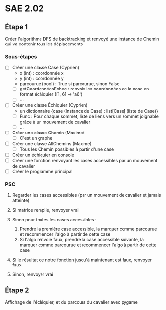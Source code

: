 # SAE 2.02

## Étape 1

Créer l'algorithme DFS de backtracking et renvoyé une instance de Chemin qui va contenir tous les déplacements

### Sous-étapes

- [ ] Créer une classe Case (Cyprien)
  - x (int) : coordonnée x
  - y (int) : coordonnée y
  - parcourue (bool) : True si parcourue, sinon False
  - [ ] getCoordonnéesEchec : renvoie les coordonnées de la case en format échiquier ([1, 6] -> 'a6')
  - [ ] ...
- [ ] Créer une classe Échiquier (Cyprien)
  - un dictionnaire {case (Instance de Case) : list[Case] (liste de Case)}
  - [ ] Func : Pour chaque sommet, liste de liens vers un sommet joignable grâce à un mouvement de cavalier
  - [ ] ...
- [ ] Créer une classe Chemin (Maxime)
  - [ ] C'est un graphe
- [ ] Créer une classe AllChemins (Maxime)
  - [ ] Tous les Chemin possibles à partir d'une case
- [ ] Créer un échiquier en console
- [ ] Créer une fonction renvoyant les cases accessibles par un mouvement de cavalier
- [ ] Créer le programme principal

### PSC

1. Regarder les cases accessibles (par un mouvement de cavalier et jamais atteinte)
2. Si matrice remplie, renvoyer vrai

3. Sinon pour toutes les cases accessibles :
   1. Prendre la première case accessible, la marquer comme parcourue et recommencer l'algo à partir de cette case
   2. Si l'algo renvoie faux, prendre la case accessible suivante, la marquer comme parcourue et recommencer l'algo à partir de cette case
4. Si le résultat de notre fonction jusqu'à maintenant est faux, renvoyer faux
5. Sinon, renvoyer vrai 

## Étape 2

Affichage de l'échiquier, et du parcours du cavalier avec pygame

